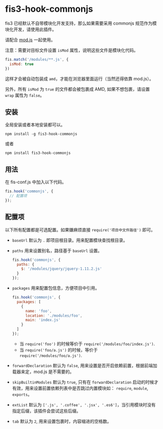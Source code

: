 # fis3-hook-commonjs

fis3 已经默认不自带模块化开发支持，那么如果需要采用 commonjs 规范作为模块化开发，请使用此插件。

请配合 [mod.js](https://github.com/fex-team/mod/blob/master/mod.js) 一起使用。

注意：需要对目标文件设置 `isMod` 属性，说明这些文件是模块化代码。


```js
fis.match('/modules/**.js', {
  isMod: true
})
``` 

这样才会被自动包装成 `amd`，才能在浏览器里面运行（当然还得依靠 mod.js）。

另外，所有 `isMod` 为 `true` 的文件都会被包裹成 AMD, 如果不想包裹，请设置  `wrap` 属性为 `false`。

## 安装

全局安装或者本地安装都可以。

```
npm install -g fis3-hook-commonjs
```

或者

```
npm install fis3-hook-commonjs
```

## 用法

在 fis-conf.js 中加入以下代码。


```js
fis.hook('commonjs', {
  // 配置项
});
```

## 配置项

以下所有配置都是可选配置。如果嫌麻烦直接 `require('项目中文件路径')` 即可。

* `baseUrl` 默认为 `.` 即项目根目录。用来配置模块查找根目录。
* `paths` 用来设置别名，路径基于 `baseUrl` 设置。
  
  ```js
  fis.hook('commonjs', {
    paths: {
      $: '/modules/jquery/jquery-1.11.2.js'
    }
  });
  ```
* `packages` 用来配置包信息，方便项目中引用。
  
  ```js
  fis.hook('commonjs', {
    packages: [
      {
        name: 'foo',
        location: './modules/foo',
        main: 'index.js'
      }
    ]
  });
  ```

  * 当 `require('foo')` 的时候等价于 `require('/modules/foo/index.js')`.
  * 当 `require('foo/a.js')` 的时候，等价于 `require('/modules/foo/a.js')`.
* `forwardDeclaration` 默认为 `false`, 用来设置是否开启依赖前置，根据前端加载器来定，mod.js 是不需要的。
* `skipBuiltinModules` 默认为 `true`, 只有在 `forwardDeclaration` 启动的时候才有效，用来设置前置依赖列表中是否跳过内置模块如： `require`, `module`, `exports`。
* `extList` 默认为 `['.js', '.coffee', '.jsx', '.es6']`，当引用模块时没有指定后缀，该插件会尝试这些后缀。
* `tab` 默认为 `2`, 用来设置包裹时，内容缩进的空格数。
